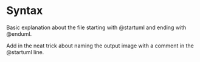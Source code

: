 # Syntax

Basic explanation about the file starting with @startuml and ending with @enduml.

Add in the neat trick about naming the output image with a comment in the @startuml line.
